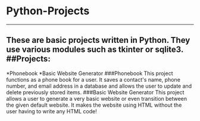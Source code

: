 # Python-Projects
---
These are basic projects written in Python. They use various modules such as tkinter or sqlite3.
##Projects:
---
*Phonebook
*Basic Website Generator
###Phonebook
This project functions as a phone book for a user. It saves a contact's name, phone number, and email address in a database and allows the user to update and delete previously stored items.
###Basic Website Generator
This project allows a user to generate a very basic website or even transition between the given default website. It makes the website using HTML without the user having to write any HTML code!
